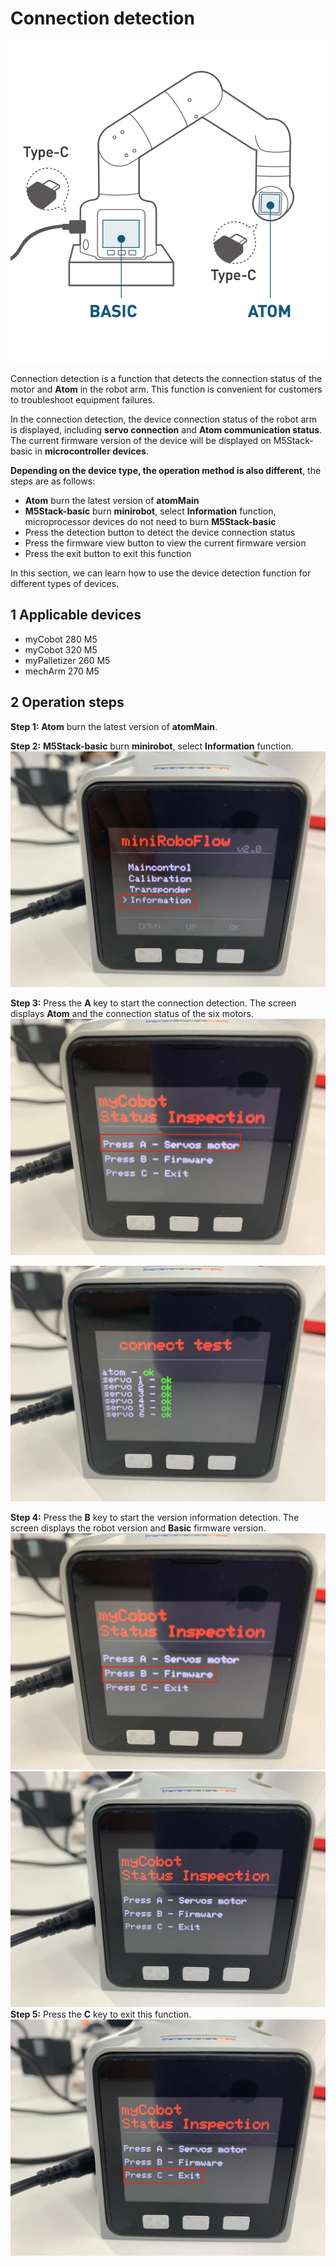 # Connection detection

![basic&atom](../../../../resources/3-FunctionsAndApplications/5.3-FirmwareFunctionDescription/connect/4.2.4-basic&atom.png)

Connection detection is a function that detects the connection status of the motor and **Atom** in the robot arm. This function is convenient for customers to troubleshoot equipment failures.

In the connection detection, the device connection status of the robot arm is displayed, including **servo connection** and **Atom communication status**. The current firmware version of the device will be displayed on M5Stack-basic in **microcontroller devices**.

**Depending on the device type, the operation method is also different**, the steps are as follows:
- **Atom** burn the latest version of **atomMain**
- **M5Stack-basic** burn **minirobot**, select **Information** function, microprocessor devices do not need to burn **M5Stack-basic**
- Press the detection button to detect the device connection status
- Press the firmware view button to view the current firmware version
- Press the exit button to exit this function

In this section, we can learn how to use the device detection function for different types of devices.

## 1 Applicable devices
- myCobot 280 M5
- myCobot 320 M5
- myPalletizer 260 M5
- mechArm 270 M5

## 2 Operation steps

**Step 1:** **Atom** burn the latest version of **atomMain**.

**Step 2:** **M5Stack-basic** burn **minirobot**, select **Information** function.
![basic&atom](../../../../resources/3-FunctionsAndApplications/5.3-FirmwareFunctionDescription/connect/c1.jpg)

**Step 3:** Press the **A** key to start the connection detection. The screen displays **Atom** and the connection status of the six motors.
![basic&atom](../../../../resources/3-FunctionsAndApplications/5.3-FirmwareFunctionDescription/connect/2.jpg)

![basic&atom](../../../../resources/3-FunctionsAndApplications/5.3-FirmwareFunctionDescription/connect/3.jpg)

**Step 4:** Press the **B** key to start the version information detection. The screen displays the robot version and **Basic** firmware version.
![basic&atom](../../../../resources/3-FunctionsAndApplications/5.3-FirmwareFunctionDescription/connect/4.jpg) ![basic&atom](../../../../resources/3-FunctionsAndApplications/5.3-FirmwareFunctionDescription/connect/5.jpg) **Step 5:** Press the **C** key to exit this function.
![basic&atom](../../../../resources/3-FunctionsAndApplications/5.3-FirmwareFunctionDescription/connect/6.jpg)